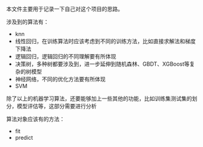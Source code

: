 本文件主要用于记录一下自己对这个项目的思路。

涉及到的算法有：
- knn
- 线性回归，在训练算法时应该考虑到不同的训练方法，比如直接求解法和梯度下降法
- 逻辑回归，逻辑回归的不同理解要有所体现
- 决策树，多种树都要涉及到，进一步延伸到随机森林、GBDT、XGBoost等复杂的树模型
- 神经网络，不同的优化方法要有所体现
- SVM

除了以上的机器学习算法，还要能够加上一些其他的功能，比如训练集测试集的划分，模型评估等，这部分需要进行分析

算法对象应该有的方法：
- fit
- predict